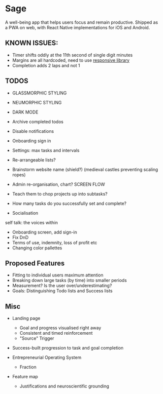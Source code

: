 # Sage

A well-being app that helps users focus and remain productive. Shipped as a PWA on web, with React Native implementations for iOS and Android.

## KNOWN ISSUES:

- Timer shifts oddly at the 11th second of single digit minutes
- Margins are all hardcoded, need to use [responsive library](https://github.com/marudy/react-native-responsive-screen#example)
- Completion adds 2 laps and not 1

## TODOS

- GLASSMORPHIC STYLING
- NEUMORPHIC STYLING
- DARK MODE
- Archive completed todos
- Disable notifications
- Onboarding sign in
- Settings: max tasks and intervals
- Re-arrangeable lists?

- Brainstorm website name (shield?) (medieval castles preventing scaling ropes)
- Admin re-organisation, chart? SCREEN FLOW

- Teach them to chop projects up into subtasks?
- How many tasks do you successfully set and complete?

- Socialisation

self talk: the voices within

- Onboarding screen, add sign-in
- Fix DnD
- Terms of use, indemnity, loss of profit etc
- Changing color pallettes

## Proposed Features

- Fitting to individual users maximum attention
- Breaking down large tasks (by time) into smaller periods
- Measurement? Is the user over/underestimating?
- Goals: Distinguishing Todo lists and Success lists

## Misc

- Landing page

  - Goal and progress visualised right away
  - Consistent and timed reinforcement
  - "Source" Trigger

- Success-built progression to task and goal completion

- Entrepreneurial Operating System

  - Fraction

- Feature map
  - Justifications and neuroscientific grounding
